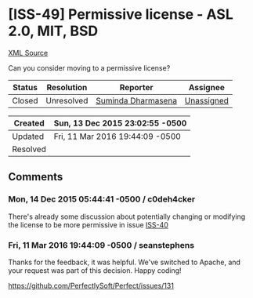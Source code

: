 # [ISS-49] Permissive license - ASL 2.0, MIT, BSD

[XML Source](./xml/ISS-49.xml)
<p><p>Can you consider moving to a permissive license?</p></p>





Status|Resolution|Reporter|Assignee
------|----------|--------|--------
Closed|Unresolved|[Suminda Dharmasena](sirinath)|[Unassigned]($-1)





Created|Sun, 13 Dec 2015 23:02:55 -0500
-------|--------------
Updated|Fri, 11 Mar 2016 19:44:09 -0500
Resolved|


## Comments




### Mon, 14 Dec 2015 05:44:41 -0500 / c0deh4cker 

<p><p>There's already some discussion about potentially changing or modifying the license to be more permissive in issue <a href="http://jira.perfect.org:8080/browse/ISS-40" title="License Rationale and Clarification" class="issue-link" data-issue-key="ISS-40">ISS-40</a></p></p>


### Fri, 11 Mar 2016 19:44:09 -0500 / seanstephens 

<p><p>Thanks for the feedback, it was helpful. We've switched to Apache, and your request was part of this decision. Happy coding!</p>

<p><a href="https://github.com/PerfectlySoft/Perfect/issues/131" class="external-link" rel="nofollow">https://github.com/PerfectlySoft/Perfect/issues/131</a></p></p>



